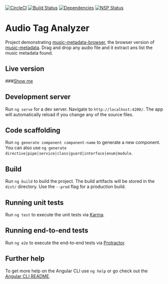 [![CircleCI](https://circleci.com/gh/Borewit/audio-tag-analyzer/tree/master.svg?style=shield)](https://circleci.com/gh/Borewit/audio-tag-analyzer/tree/master)
[![Build Status](https://travis-ci.org/Borewit/audio-tag-analyzer.svg?branch=master)](https://travis-ci.org/Borewit/audio-tag-analyzer)
[![Dependencies](https://david-dm.org/Borewit/audio-tag-analyzer.svg)](https://david-dm.org/Borewit/audio-tag-analyzer)
[![NSP Status](https://nodesecurity.io/orgs/borewit/projects/a88dd971-3a40-4396-8057-16afdb6a9ac4/badge)](https://nodesecurity.io/orgs/borewit/projects/a88dd971-3a40-4396-8057-16afdb6a9ac4)

# Audio Tag Analyzer

Project demonstrating [music-metadata-browser](https://github.com/Borewit/music-metadata-browser), the browser version of [music-metadata](https://github.com/Borewit/music-metadata).
Drag and drop any audio file and it extract ans list the music metadata found.

## Live version

###[Show me](https://audio-tag-analyzer.netlify.com/)

## Development server

Run `ng serve` for a dev server. Navigate to `http://localhost:4200/`. The app will automatically reload if you change any of the source files.

## Code scaffolding

Run `ng generate component component-name` to generate a new component. You can also use `ng generate directive|pipe|service|class|guard|interface|enum|module`.

## Build

Run `ng build` to build the project. The build artifacts will be stored in the `dist/` directory. Use the `--prod` flag for a production build.

## Running unit tests

Run `ng test` to execute the unit tests via [Karma](https://karma-runner.github.io).

## Running end-to-end tests

Run `ng e2e` to execute the end-to-end tests via [Protractor](http://www.protractortest.org/).

## Further help

To get more help on the Angular CLI use `ng help` or go check out the [Angular CLI README](https://github.com/angular/angular-cli/blob/master/README.md).
